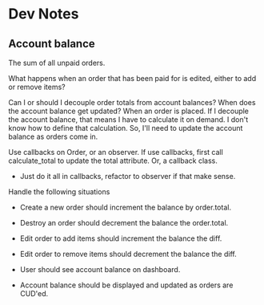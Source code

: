 Dev Notes
=========

Account balance
---------------

The sum of all unpaid orders.

What happens when an order that has been paid for is edited, either to add or
remove items?

Can I or should I decouple order totals from account balances? When does the
account balance get updated? When an order is placed. If I decouple the account
balance, that means I have to calculate it on demand. I don't know how to
define that calculation. So, I'll need to update the account balance as orders
come in.

Use callbacks on Order, or an observer. If use callbacks, first call
calculate_total to update the total attribute. Or, a callback class.
  - Just do it all in callbacks, refactor to observer if that make sense.

Handle the following situations
  - Create a new order should increment the balance by order.total.
  - Destroy an order should decrement the balance the order.total.
  - Edit order to add items should increment the balance the diff.
  - Edit order to remove items should decrement the balance the diff.
 
- User should see account balance on dashboard.

- Account balance should be displayed and updated as orders are CUD'ed.
